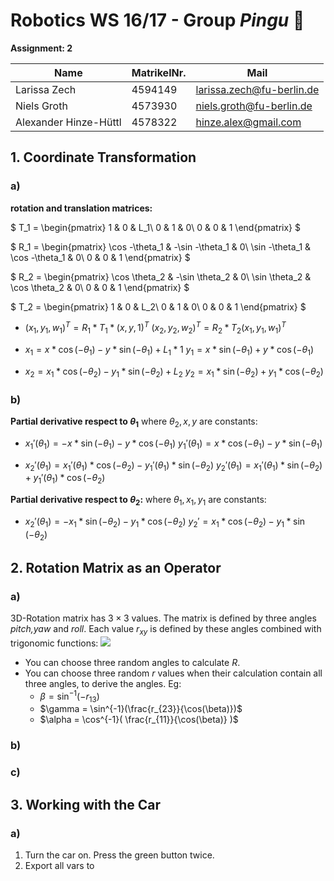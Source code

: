 # Robotics WS 16/17 - Group _Pingu_ 🐧

__Assignment: 2__

|  Name                      | MatrikelNr.   | Mail                       |
|----------------------------|---------------|----------------------------|
| Larissa Zech               | 4594149       | larissa.zech@fu-berlin.de  |
| Niels Groth                | 4573930       | niels.groth@fu-berlin.de   |
| Alexander Hinze-Hüttl      | 4578322       | hinze.alex@gmail.com       |

## 1. Coordinate Transformation
### a)

__rotation and translation matrices:__

$
T_1 = \begin{pmatrix}
  1 & 0 & L_1\\
  0 & 1 & 0\\
  0 & 0 & 1
\end{pmatrix}
$

$ R_1 =
 \begin{pmatrix}
  \cos -\theta_1 & -\sin -\theta_1 & 0\\
  \sin -\theta_1 & \cos -\theta_1 & 0\\
  0 & 0 & 1
\end{pmatrix}
$

$
R_2 = \begin{pmatrix}
 \cos \theta_2 & -\sin \theta_2 & 0\\
 \sin \theta_2 & \cos \theta_2 & 0\\
 0 & 0 & 1
\end{pmatrix}
$

$ T_2 = \begin{pmatrix}
  1 & 0 & L_2\\
  0 & 1 & 0\\
  0 & 0 & 1
\end{pmatrix}
$

* $(x_1,y_1,w_1)^T = R_1 * T_1 * (x,y,1)^T$
$(x_2,y_2,w_2)^T = R_2 * T_2 (x_1,y_1,w_1)^T$


* $x_1 = x * \cos(-\theta_1) - y * \sin(-\theta_1) + L_1*1$
$y_1 = x * \sin(-\theta_1) + y * \cos(-\theta_1)$


* $x_2 = x_1 * \cos(-\theta_2) - y_1 * \sin(-\theta_2) + L_2$
$y_2 = x_1 * \sin(-\theta_2) + y_1 * \cos(-\theta_2)$

### b)
__Partial derivative respect to $\theta_1$__
where $\theta_2,x,y$ are constants:
* $x_1'(\theta_1) = -x*\sin(-\theta_1) - y*\cos(-\theta_1)$
$y_1'(\theta_1) = x*\cos(-\theta_1) - y*\sin(-\theta_1)$


* $x_2'(\theta_1) = x_1'(\theta_1) * \cos(-\theta_2) - y_1'(\theta_1) * \sin(-\theta_2)$
$y_2'(\theta_1) = x_1'(\theta_1) * \sin(-\theta_2) + y_1'(\theta_1)* \cos(-\theta_2)$

__Partial derivative respect to $\theta_2$:__
where $\theta_1,x_1,y_1$ are constants:
* $x_2'(\theta_1) = - x_1 * \sin(-\theta_2) - y_1 * \cos(-\theta_2)$
$y_2' = x_1 * \cos(-\theta_2) - y_1 * \sin(-\theta_2)$


## 2. Rotation Matrix as an Operator
### a)
3D-Rotation matrix has $3\times3$ values. The matrix is defined by three angles _pitch,yaw_ and _roll_. Each value $r_{xy}$ is defined by these angles combined with trigonomic functions:
![](http://msl.cs.uiuc.edu/planning/img822.gif)
* You can choose three random angles to calculate $R$.
* You can choose three random $r$ values when their calculation contain all three angles, to derive the angles. Eg:
  * $\beta = \sin^{-1}(-r_{13})$
  * $\gamma = \sin^{-1}(\frac{r_{23}}{\cos(\beta)})$
  * $\alpha = \cos^{-1}( \frac{r_{11}}{\cos(\beta)} )$

### b)
### c)

## 3. Working with the Car
### a)
1. Turn the car on. Press the green button twice.
2. Export all vars to
